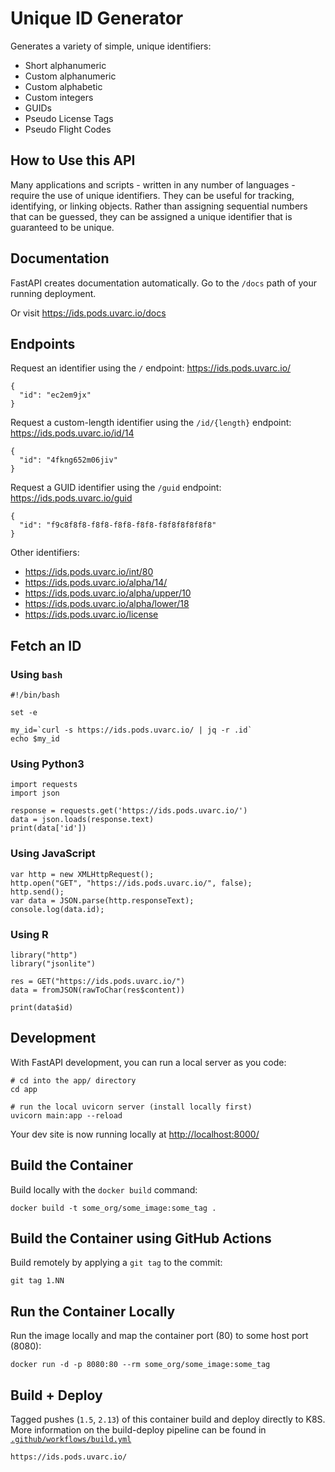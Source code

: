 # Unique ID Generator 

Generates a variety of simple, unique identifiers:

- Short alphanumeric
- Custom alphanumeric
- Custom alphabetic
- Custom integers
- GUIDs
- Pseudo License Tags
- Pseudo Flight Codes

## How to Use this API

Many applications and scripts - written in any number of languages - require the use of unique identifiers.
They can be useful for tracking, identifying, or linking objects. Rather than assigning sequential numbers
that can be guessed, they can be assigned a unique identifier that is guaranteed to be unique.

## Documentation

FastAPI creates documentation automatically. Go to the `/docs` path of your running deployment.

Or visit https://ids.pods.uvarc.io/docs


## Endpoints

Request an identifier using the `/` endpoint: https://ids.pods.uvarc.io/

    {
      "id": "ec2em9jx"
    }

Request a custom-length identifier using the `/id/{length}` endpoint: https://ids.pods.uvarc.io/id/14

    {   
      "id": "4fkng652m06jiv"
    }

Request a GUID identifier using the `/guid` endpoint: https://ids.pods.uvarc.io/guid

    {
      "id": "f9c8f8f8-f8f8-f8f8-f8f8-f8f8f8f8f8f8"
    }

Other identifiers:

- https://ids.pods.uvarc.io/int/80
- https://ids.pods.uvarc.io/alpha/14/
- https://ids.pods.uvarc.io/alpha/upper/10
- https://ids.pods.uvarc.io/alpha/lower/18
- https://ids.pods.uvarc.io/license

## Fetch an ID

### Using `bash`

    #!/bin/bash

    set -e

    my_id=`curl -s https://ids.pods.uvarc.io/ | jq -r .id`
    echo $my_id


### Using Python3

    import requests
    import json

    response = requests.get('https://ids.pods.uvarc.io/')
    data = json.loads(response.text)
    print(data['id'])


### Using JavaScript

    var http = new XMLHttpRequest();
    http.open("GET", "https://ids.pods.uvarc.io/", false);
    http.send();
    var data = JSON.parse(http.responseText);
    console.log(data.id);


### Using R

    library("http")
    library("jsonlite")

    res = GET("https://ids.pods.uvarc.io/")
    data = fromJSON(rawToChar(res$content))
    
    print(data$id)


## Development

With FastAPI development, you can run a local server as you code:
```
# cd into the app/ directory
cd app

# run the local uvicorn server (install locally first)
uvicorn main:app --reload
```
Your dev site is now running locally at [http://localhost:8000/](http://localhost:8000/)


## Build the Container

Build locally with the `docker build` command:
```
docker build -t some_org/some_image:some_tag .
```

## Build the Container using GitHub Actions

Build remotely by applying a `git tag` to the commit:
```
git tag 1.NN
```

## Run the Container Locally

Run the image locally and map the container port (80) to some host port (8080):
```
docker run -d -p 8080:80 --rm some_org/some_image:some_tag
```

## Build + Deploy

Tagged pushes (`1.5`, `2.13`) of this container build and deploy directly to K8S.
More information on the build-deploy pipeline can be found in [`.github/workflows/build.yml`](https://github.com/uvarc/id-generator/blob/main/.github/workflows/build.yml)

    https://ids.pods.uvarc.io/

